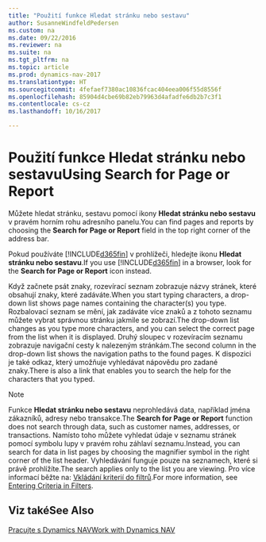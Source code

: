 ```yaml
---
title: "Použití funkce Hledat stránku nebo sestavu"
author: SusanneWindfeldPedersen
ms.custom: na
ms.date: 09/22/2016
ms.reviewer: na
ms.suite: na
ms.tgt_pltfrm: na
ms.topic: article
ms.prod: dynamics-nav-2017
ms.translationtype: HT
ms.sourcegitcommit: 4fefaef7380ac10836fcac404eea006f55d8556f
ms.openlocfilehash: 85904d4cbe69b82eb79963d4afadfe6db2b7c3f1
ms.contentlocale: cs-cz
ms.lasthandoff: 10/16/2017

---
```


# <a name="using-search-for-page-or-report"></a><span data-ttu-id="01695-102">Použití funkce Hledat stránku nebo sestavu</span><span class="sxs-lookup"><span data-stu-id="01695-102">Using Search for Page or Report</span></span>
<span data-ttu-id="01695-103">Můžete hledat stránku, sestavu pomocí ikony **Hledat stránku nebo sestavu** v pravém horním rohu adresního panelu.</span><span class="sxs-lookup"><span data-stu-id="01695-103">You can find pages and reports by choosing the **Search for Page or Report** field in the top right corner of the address bar.</span></span>

<span data-ttu-id="01695-104">Pokud používáte [!INCLUDE[d365fin](includes/d365fin_md.md)] v prohlížeči, hledejte ikonu **Hledat stránku nebo sestavu**.</span><span class="sxs-lookup"><span data-stu-id="01695-104">If you use [!INCLUDE[d365fin](includes/d365fin_md.md)] in a browser, look for the **Search for Page or Report** icon instead.</span></span>

<span data-ttu-id="01695-105">Když začnete psát znaky, rozevírací seznam zobrazuje názvy stránek, které obsahují znaky, které zadáváte.</span><span class="sxs-lookup"><span data-stu-id="01695-105">When you start typing characters, a drop-down list shows page names containing the character(s) you type.</span></span> <span data-ttu-id="01695-106">Rozbalovací seznam se mění, jak zadáváte více znaků a z tohoto seznamu můžete vybrat správnou stránku jakmile se zobrazí.</span><span class="sxs-lookup"><span data-stu-id="01695-106">The drop-down list changes as you type more characters, and you can select the correct page from the list when it is displayed.</span></span> <span data-ttu-id="01695-107">Druhý sloupec v rozevíracím seznamu zobrazuje navigační cesty k nalezeným stránkám.</span><span class="sxs-lookup"><span data-stu-id="01695-107">The second column in the drop-down list shows the navigation paths to the found pages.</span></span> <span data-ttu-id="01695-108">K dispozici je také odkaz, který umožňuje vyhledávat nápovědu pro zadané znaky.</span><span class="sxs-lookup"><span data-stu-id="01695-108">There is also a link that enables you to search the help for the characters that you typed.</span></span>

> [!NOTE]  
>   <span data-ttu-id="01695-109">Funkce **Hledat stránku nebo sestavu** neprohledává data, například jména zákazníků, adresy nebo transakce.</span><span class="sxs-lookup"><span data-stu-id="01695-109">The **Search for Page or Report** function does not search through data, such as customer names, addresses, or transactions.</span></span> <span data-ttu-id="01695-110">Namísto toho můžete vyhledat údaje v seznamu stránek pomocí symbolu lupy v pravém rohu záhlaví seznamu.</span><span class="sxs-lookup"><span data-stu-id="01695-110">Instead, you can search for data in list pages by choosing the magnifier symbol in the right corner of the list header.</span></span> <span data-ttu-id="01695-111">Vyhledávání funguje pouze na seznamech, které si právě prohlížíte.</span><span class="sxs-lookup"><span data-stu-id="01695-111">The search applies only to the list you are viewing.</span></span> <span data-ttu-id="01695-112">Pro více informací běžte na: [Vkládání kriterií do filtrů](ui-enter-criteria-filters.md).</span><span class="sxs-lookup"><span data-stu-id="01695-112">For more information, see [Entering Criteria in Filters](ui-enter-criteria-filters.md).</span></span>  

## <a name="see-also"></a><span data-ttu-id="01695-113">Viz také</span><span class="sxs-lookup"><span data-stu-id="01695-113">See Also</span></span>
[<span data-ttu-id="01695-114">Pracujte s Dynamics NAV</span><span class="sxs-lookup"><span data-stu-id="01695-114">Work with Dynamics NAV</span></span>](ui-work-product.md)

